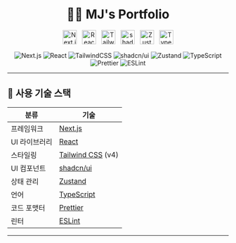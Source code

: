 <h1 align="center">🧑‍💻 MJ's Portfolio</h1>

<p align="center">
  <img src="https://assets.vercel.com/image/upload/v1662130559/nextjs/Icon_dark_background.png" alt="Next.js Logo" width="32" />
  &nbsp;
  <img src="https://upload.wikimedia.org/wikipedia/commons/a/a7/React-icon.svg" alt="React Logo" width="32" />
  &nbsp;
  <img src="https://tailwindcss.com/favicons/favicon-32x32.png" alt="Tailwind CSS Logo" width="32" />
  &nbsp;
  <img src="https://avatars.githubusercontent.com/u/139895814?s=200&v=4" alt="shadcn/ui Logo" width="32" />
  &nbsp;
  <img src="https://zustand-demo.pmnd.rs/favicon.ico" alt="Zustand Logo" width="32" />
  &nbsp;
  <img src="https://raw.githubusercontent.com/remojansen/logo.ts/master/ts.png" alt="TypeScript Logo" width="32" />
</p>

<p align="center">
  <img alt="Next.js" src="https://img.shields.io/badge/Next.js-000000?style=flat-square&logo=nextdotjs&logoColor=white" />
  <img alt="React" src="https://img.shields.io/badge/React-61DAFB?style=flat-square&logo=react&logoColor=black" />
  <img alt="TailwindCSS" src="https://img.shields.io/badge/TailwindCSS-06B6D4?style=flat-square&logo=tailwindcss&logoColor=white" />
  <img alt="shadcn/ui" src="https://img.shields.io/badge/shadcn/ui-black?style=flat-square" />
  <img alt="Zustand" src="https://img.shields.io/badge/Zustand-000000?style=flat-square&logo=zustand&logoColor=white" />
  <img alt="TypeScript" src="https://img.shields.io/badge/TypeScript-3178C6?style=flat-square&logo=typescript&logoColor=white" />
  <img alt="Prettier" src="https://img.shields.io/badge/Prettier-F7B93E?style=flat-square&logo=prettier&logoColor=black" />
  <img alt="ESLint" src="https://img.shields.io/badge/ESLint-4B32C3?style=flat-square&logo=eslint&logoColor=white" />
</p>

---

## 🧰 사용 기술 스택

| 분류          | 기술                                         |
| ------------- | -------------------------------------------- |
| 프레임워크    | [Next.js](https://nextjs.org)                |
| UI 라이브러리 | [React](https://react.dev)                   |
| 스타일링      | [Tailwind CSS](https://tailwindcss.com) (v4) |
| UI 컴포넌트   | [shadcn/ui](https://ui.shadcn.com)           |
| 상태 관리     | [Zustand](https://zustand-demo.pmnd.rs/)     |
| 언어          | [TypeScript](https://www.typescriptlang.org) |
| 코드 포맷터   | [Prettier](https://prettier.io)              |
| 린터          | [ESLint](https://eslint.org)                 |

---
